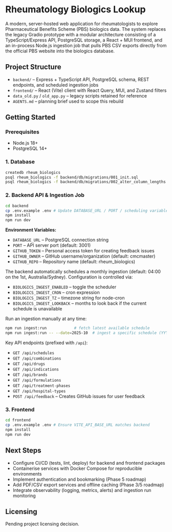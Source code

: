 # Rheumatology Biologics Lookup

A modern, server-hosted web application for rheumatologists to explore Pharmaceutical Benefits Scheme (PBS) biologics data. The system replaces the legacy Gradio prototype with a modular architecture consisting of a TypeScript/Express API, PostgreSQL storage, a React + MUI frontend, and an in-process Node.js ingestion job that pulls PBS CSV exports directly from the official PBS website into the biologics database.

## Project Structure

- `backend/` – Express + TypeScript API, PostgreSQL schema, REST endpoints, and scheduled ingestion jobs
- `frontend/` – React (Vite) client with React Query, MUI, and Zustand filters
- `data_old.py` / `old_app.py` – legacy scripts retained for reference
- `AGENTS.md` – planning brief used to scope this rebuild

## Getting Started

### Prerequisites

- Node.js 18+
- PostgreSQL 14+

### 1. Database

```bash
createdb rheum_biologics
psql rheum_biologics -f backend/db/migrations/001_init.sql
psql rheum_biologics -f backend/db/migrations/002_alter_column_lengths.sql
```

### 2. Backend API & Ingestion Job

```bash
cd backend
cp .env.example .env # Update DATABASE_URL / PORT / scheduling variables as needed
npm install
npm run dev
```

**Environment Variables:**
- `DATABASE_URL` – PostgreSQL connection string
- `PORT` – API server port (default: 3001)
- `GITHUB_TOKEN` – Personal access token for creating feedback issues
- `GITHUB_OWNER` – GitHub username/organization (default: cmcmaster)
- `GITHUB_REPO` – Repository name (default: rheum_biologics)

The backend automatically schedules a monthly ingestion (default: 04:00 on the 1st, Australia/Sydney). Configuration is controlled via:

- `BIOLOGICS_INGEST_ENABLED` – toggle the scheduler
- `BIOLOGICS_INGEST_CRON` – cron expression
- `BIOLOGICS_INGEST_TZ` – timezone string for node-cron
- `BIOLOGICS_INGEST_LOOKBACK` – months to look back if the current schedule is unavailable

Run an ingestion manually at any time:

```bash
npm run ingest:run            # fetch latest available schedule
npm run ingest:run -- --date=2025-10  # ingest a specific schedule (YYYY-MM)
```

Key API endpoints (prefixed with `/api`):

- `GET /api/schedules`
- `GET /api/combinations`
- `GET /api/drugs`
- `GET /api/indications`
- `GET /api/brands`
- `GET /api/formulations`
- `GET /api/treatment-phases`
- `GET /api/hospital-types`
- `POST /api/feedback` – Creates GitHub issues for user feedback

### 3. Frontend

```bash
cd frontend
cp .env.example .env # Ensure VITE_API_BASE_URL matches backend
npm install
npm run dev
```

## Next Steps

- Configure CI/CD (tests, lint, deploy) for backend and frontend packages
- Containerise services with Docker Compose for reproducible environments
- Implement authentication and bookmarking (Phase 5 roadmap)
- Add PDF/CSV export services and offline caching (Phase 3/5 roadmap)
- Integrate observability (logging, metrics, alerts) and ingestion run monitoring

## Licensing

Pending project licensing decision.
